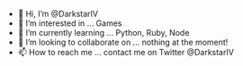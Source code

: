 - 👋 Hi, I’m @DarkstarIV
- 👀 I’m interested in ... Games
- 🌱 I’m currently learning ... Python, Ruby, Node
- 💞️ I’m looking to collaborate on ... nothing at the moment!
- 📫 How to reach me ... contact me on Twitter @DarkstarIV

<!---
DarkstarIV/DarkstarIV is a ✨ special ✨ repository because its `README.md` (this file) appears on your GitHub profile.
You can click the Preview link to take a look at your changes.
--->
